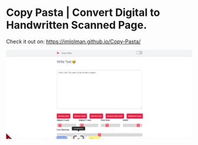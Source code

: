 # Copy Pasta | Convert Digital to Handwritten Scanned Page.

Check it out on: https://imlolman.github.io/Copy-Pasta/

![frontPage](https://github.com/BoddepallyVenkatesh06/Text_To_Handwriting_Copy-Pasta_Master/blob/main/Front-Page.png)
